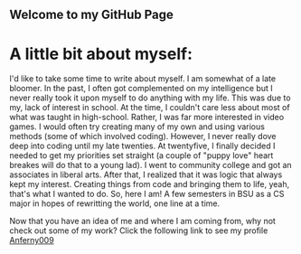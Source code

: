 ## Welcome to my GitHub Page

# A little bit about myself:

I'd like to take some time to write about myself. 
I am somewhat of a late bloomer. In the past, I often got complemented on my intelligence 
but I never really took it upon myself to do anything with my life. This was due to my,
lack of interest in school. At the time, I couldn't care less about most of what was 
taught in high-school. Rather, I was far more interested in video games. I would often
try creating many of my own and using various methods (some of which involved coding).
However, I never really dove deep into coding until my late twenties. At twentyfive, 
I finally decided I needed to get my priorities set straight (a couple of "puppy love"
heart breakes will do that to a young lad). I went to community college and got an 
associates in liberal arts. After that, I realized that it was logic that always kept
my interest. Creating things from code and bringing them to life, yeah, that's what
I wanted to do. So, here I am! A few semesters in BSU as a CS major in hopes of 
rewritting the world, one line at a time.

Now that you have an idea of me and where I am coming from, why not check out some of my work? Click the 
following link to see my profile [Anferny009](https://github.com/Anferny009)
